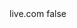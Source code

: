 <?xml version="1.0" encoding="UTF-8"?>
<CustomMetadata xmlns="http://soap.sforce.com/2006/04/metadata">
    <label>live.com</label>
    <protected>false</protected>
</CustomMetadata>
